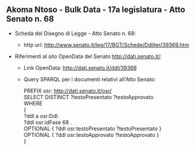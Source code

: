 ## Akoma Ntoso - Bulk Data - 17a legislatura - Atto Senato n. 68 ##

* Scheda del Disegno di Legge - Atto Senato n. 68:
	* http url: http://www.senato.it/leg/17/BGT/Schede/Ddliter/39369.htm

* Riferimenti al sito OpenData del Senato http://dati.senato.it/:
	* Link OpenData: http://dati.senato.it/ddl/39369
	* Query SPARQL per i documenti relativi all'Atto Senato:

        PREFIX osr: <http://dati.senato.it/osr/>  
		SELECT DISTINCT ?testoPresentato ?testoApprovato  
		WHERE  
		{  
		    ?ddl a osr:Ddl.  
		    ?ddl osr:idFase 68 .  
		    OPTIONAL { ?ddl osr:testoPresentato ?testoPresentato }  
		    OPTIONAL { ?ddl osr:testoApprovato ?testoApprovato }  
		}
		